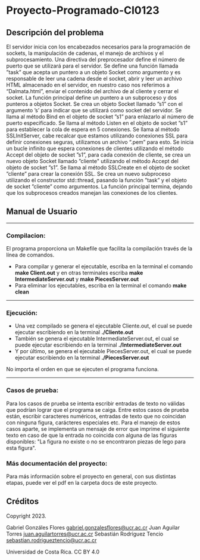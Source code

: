 # Proyecto-Programado-CI0123

## **Descripción del problema**

El servidor inicia con los encabezados necesarios para la programación de sockets, la manipulación de cadenas, el manejo de archivos y el subprocesamiento. Una directiva del preprocesador define el número de puerto que se utilizará para el servidor. Se define una función llamada ”task” que acepta un puntero a un objeto Socket como argumento y es responsable de leer una cadena desde el socket, abrir y leer un archivo HTML almacenado en el servidor, en nuestro caso nos referimos a “Dalmata.html”, enviar el contenido del archivo de al cliente y cerrar el socket. La función principal define un puntero a un subproceso y dos punteros a objetos Socket. Se crea un objeto Socket llamado ”s1” con el argumento ’s’ para indicar que se utilizará como socket del servidor. Se llama al método Bind en el objeto de socket ”s1” para enlazarlo al número de puerto especificado. Se llama al método Listen en el objeto de socket ”s1” para establecer la cola de espera en 5 conexiones. Se llama al método SSLInitServer, cabe recalcar que estamos utilizando conexiones SSL para definir conexiones seguras, utilizamos un archivo “.pem” para esto. Se inicia un bucle infinito que espera conexiones de clientes utilizando el método Accept del objeto de socket ”s1”, para cada conexión de cliente, se crea un nuevo objeto Socket llamado ”cliente" utilizando el método Accept del objeto de socket ”s1”. Se llama al método SSLCreate en el objeto de socket ”cliente” para crear la conexión SSL. Se crea un nuevo subproceso utilizando el constructor std::thread, pasando la función ”task” y el objeto de socket ”cliente” como argumentos. La función principal termina, dejando que los subprocesos creados manejan las conexiones de los clientes.


## **Manual de Usuario**

---

### **Compilacion:**

El programa proporciona un Makefile que facilita la compilación través de la línea de comandos.
* Para compilar y generar el ejecutable, escriba en la terminal el comando **make Client.out** y en otras terminales escriba **make IntermediateServer.out** y **make PiecesServer.out**
* Para eliminar los ejecutables, escriba en la terminal el comando **make clean**

---

### **Ejecución:**

* Una vez compilado se genera el ejecutable Cliente.out, el cual se puede ejecutar escribiendo en la terminal **./Cliente.out**
* También se genera el ejecutable IntermediateServer.out, el cual se puede ejecutar escribiendo en la terminal **./IntermediateServer.out**
* Y por último, se genera el ejecutable PiecesServer.out, el cual se puede ejecutar escribiendo en la terminal **./PiecesServer.out**

No importa el orden en que se ejecuten el programa funciona.

---

### **Casos de prueba:**

Para los casos de prueba se intenta escribir entradas de texto no válidas que podrían lograr que el programa se caiga. Entre estos casos de prueba están, escribir caracteres numéricos, entradas de texto que no coincidan con ninguna figura, carácteres especiales etc. Para el manejo de estos casos aparte, se implementa un mensaje de error que imprime el siguiente texto en caso de que la entrada no coincida con alguna de las figuras disponibles: "La figura no existe o no se encontraron piezas de lego para esta figura".

### **Más documentación del proyecto:**

Para más información sobre el proyecto en general, con sus distintas etapas, puede ver el pdf en la carpeta docs de este proyecto.


## **Créditos**

Copyright 2023.

Gabriel Gonzáles Flores <gabriel.gonzalesflores@ucr.ac.cr>
Juan Aguilar Torres <juan.aguilartorres@ucr.ac.cr>
Sebastián Rodríguez Tencio <sebastian.rodrigueztencio@ucr.ac.cr>

Universidad de Costa Rica. CC BY 4.0
